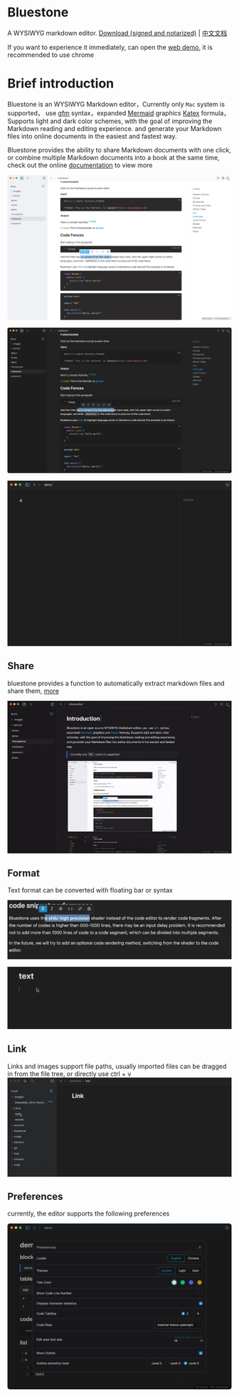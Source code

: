 # Bluestone
A WYSIWYG markdown editor.
[Download (signed and notarized)](https://github.com/1943time/bluestone/releases/latest)
 | [中文文档](./ZH_README.md)

If you want to experience it immediately, can open the [web demo](https://ed.bluestone.blog), it is recommended to use chrome

# Brief introduction

Bluestone is an WYSIWYG Markdown editor，Currently only `Mac` system is supported，
use [gfm](https://github.github.com/gfm/) syntax，expanded [Mermaid](https://mermaid.js.org/) graphics [Katex](https://katex.org/) formula，
Supports light and dark color schemes, with the goal of improving the Markdown reading and editing experience. and generate your Markdown files into online documents in the easiest and fastest way.

Bluestone provides the ability to share Markdown documents with one click, or combine multiple Markdown documents into a book at the same time, check out the online [documentation](https://pb.bluestone.blog/official/book/docs/introduction) to view more

![](./docs/assets/d1.png)

![](./docs/assets/d2.png)

![](./docs/assets/syntax.gif)

## Share
bluestone provides a function to automatically extract markdown files and share them, [more](https://pb.bluestone.blog/official/book/docs/share)

![](./docs/assets/share.gif)

## Format

Text format can be converted with floating bar or syntax

![](./docs/assets/text.png)

![](./docs/assets/test1.gif)

## Link
Links and images support file paths, usually imported files can be dragged in from the file tree, or directly use ctrl + v
![](./docs/assets/link.gif)

## Preferences

currently, the editor supports the following preferences

![](./docs/assets/d5.png)

